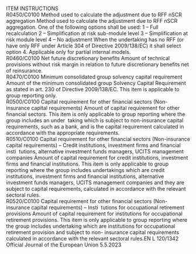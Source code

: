  
ITEM  INSTRUCTIONS  
R0450/C0100  Method used to calculate 
the adjustment due to 
RFF nSCR aggregation  Method used to calculate the adjustment due to RFF nSCR aggregation. One of the 
following options shall be used: 
1 – Full recalculation 
2 – Simplification at risk sub-module level 
3 – Simplification at risk module level 
4 – No adjustment 
When the undertaking has no RFF (or have only RFF under Article 304 of Directive 
2009/138/EC) it shall select option 4. 
Applicable only for partial internal models.  
R0460/C0100  Net future discretionary 
benefits  Amount of technical provisions without risk margin in relation to future discretionary 
benefits net of reinsurance.  
R0470/C0100  Minimum consolidated 
group solvency capital 
requirement  Amount of the minimum consolidated group Solvency Capital Requirement as stated in 
art. 230 of Directive 2009/138/EC. This item is applicable to group reporting only.  
R0500/C0100  Capital requirement for 
other financial sectors 
(Non-insurance capital 
requirements)  Amount of capital requirement for other financial sectors. 
This item is only applicable to group reporting where the group includes an under ­
taking which is subject to non-insurance capital requirements, such as a bank, and is 
the capital requirement calculated in accordance with the appropriate requirements.  
R0510/C0100  Capital requirement for 
other financial sectors 
(Non-insurance capital 
requirements) – Credit 
institutions, investment 
firms and financial insti ­
tutions, alternative 
investment funds 
managers, UCITS 
management companies  Amount of capital requirement for credit institutions, investment firms and financial 
institutions. 
This item is only applicable to group reporting where the group includes undertakings 
which are credit institutions, investment firms and financial institutions, alternative 
investment funds managers, UCITS management companies and they are subject to 
capital requirements, calculated in accordance with the relevant sectoral rules.  
R0520/C0100  Capital requirement for 
other financial sectors 
(Non-insurance capital 
requirements) – Insti ­
tutions for occupational 
retirement provisions  Amount of capital requirement for institutions for occupational retirement provisions. 
This item is only applicable to group reporting where the group includes undertaking 
which are institutions for occupational retirement provision and subject to non- 
insurance capital requirements calculated in accordance with the relevant sectoral rules.EN  L 120/1342 Official Journal of the European Union 5.5.2023